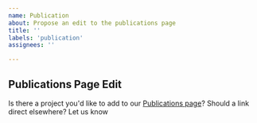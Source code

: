 ```yaml
---
name: Publication
about: Propose an edit to the publications page
title: ''
labels: 'publication'
assignees: ''

---
```


## Publications Page Edit

Is there a project you'd like to add to our [Publications page](https://elements.datajoint.org/community/publications/)? 
Should a link direct elsewhere? Let us know
